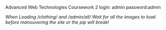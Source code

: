 Advanced Web Technologies Coursework 2
login: admin
password:admin


*When Loading /clothing/ and /admin/all/ Wait for all the images to load before manouvering the site or the pip will break!*
